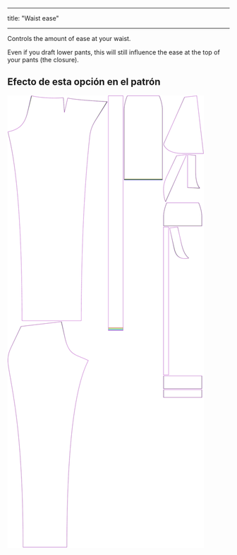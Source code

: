 - - -
title: "Waist ease"
- - -

Controls the amount of ease at your waist.

Even if you draft lower pants, this will still influence the ease at the top of your pants (the closure).

## Efecto de esta opción en el patrón

![This image shows the effect of this option by superimposing several variants that have a different value for this option](charlie_waistease_sample.svg "Effect of this option on the pattern")
